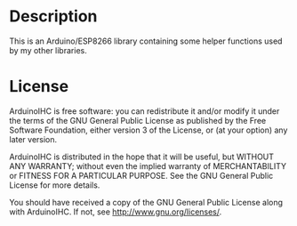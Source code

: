 # Description

This is an Arduino/ESP8266 library containing some helper functions used by my other libraries.

# License

ArduinoIHC is free software: you can redistribute it and/or modify
it under the terms of the GNU General Public License as published by
the Free Software Foundation, either version 3 of the License, or
(at your option) any later version.

ArduinoIHC is distributed in the hope that it will be useful,
but WITHOUT ANY WARRANTY; without even the implied warranty of
MERCHANTABILITY or FITNESS FOR A PARTICULAR PURPOSE.  See the
GNU General Public License for more details.

You should have received a copy of the GNU General Public License
along with ArduinoIHC.  If not, see <http://www.gnu.org/licenses/>.

